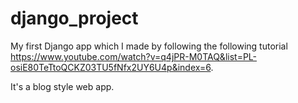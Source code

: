# django_project
My first Django app which I made by following the following tutorial https://www.youtube.com/watch?v=q4jPR-M0TAQ&list=PL-osiE80TeTtoQCKZ03TU5fNfx2UY6U4p&index=6. <br>

It's a blog style web app.
